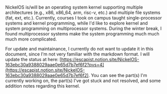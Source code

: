 NickelOS is/will be an operating system kernel supporting multiple architectures (e.g., x86, x86_64, arm, risc-v, etc.) and multiple file systems (fat, ext, etc.). Currently, courses I took on campus taught single-processor systems and kernel programming, while I'd like to explore kernel and system programming on multiprocessor systems. During the winter break, I found multiprocessor systems make the system programming much much much more complicated.

For update and maintainance, I currently do not want to update it in this document, since I'm not very familiar with the markdown format. I will update the status at here: [https://escapist.notion.site/NickelOS-163ebc30a9388029aae0e65d7b7ef6f2?pvs=4](https://escapist.notion.site/NickelOS-163ebc30a9388029aae0e65d7b7ef6f2). You can see the part(s) I'm currently working on, the part(s) I've got stuck and not resolved, and some addition notes regarding this kernel.
